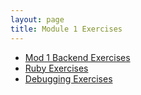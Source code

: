 ```yaml
---
layout: page
title: Module 1 Exercises
---
```


* [Mod 1 Backend Exercises](https://github.com/turingschool-examples/mod-1-be-exercises)
* [Ruby Exercises](https://github.com/turingschool-examples/mod-1-be-exercises/tree/main/ruby_exercises)
* [Debugging Exercises](https://github.com/turingschool-examples/erroneous_creatures)
